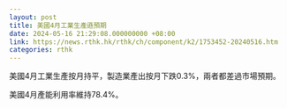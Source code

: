 ```yaml
---
layout: post
title: 美國4月工業生產遜預期
date: 2024-05-16 21:29:08.000000000 +08:00
link: https://news.rthk.hk/rthk/ch/component/k2/1753452-20240516.htm
categories: rthk
---
```


美國4月工業生產按月持平，製造業產出按月下跌0.3%，兩者都差過市場預期。

美國4月產能利用率維持78.4%。
